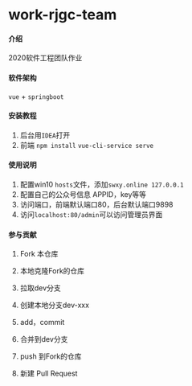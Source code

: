 # work-rjgc-team

#### 介绍
2020软件工程团队作业

#### 软件架构
`vue` +  `springboot`

#### 安装教程
1.  后台用`IDEA`打开
2.  前端
`npm install`
`vue-cli-service serve`


#### 使用说明
1.  配置win10 `hosts`文件，添加`swxy.online 127.0.0.1`
2.  配置自己的公众号信息 APPID，key等等
3.  访问端口，前端默认端口80，后台默认端口9898
4.  访问`localhost:80/admin`可以访问管理员界面


#### 参与贡献

1.  Fork 本仓库
  
2.  本地克隆Fork的仓库
3.  拉取dev分支
4.  创建本地分支dev-xxx
5.  add，commit
6.  合并到dev分支
7.  push 到Fork的仓库
8.  新建 Pull Request
